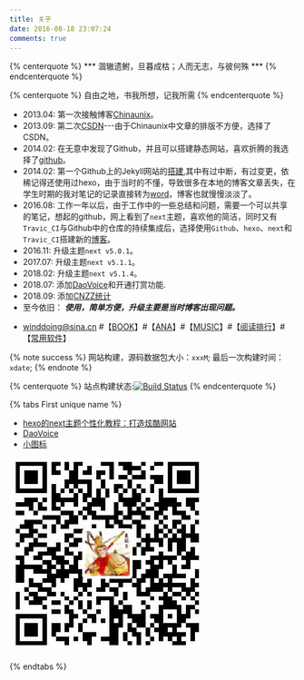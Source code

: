 ```yaml
---
title: 关于
date: 2016-08-18 23:07:24
comments: true
---
```


{% centerquote %} *** 涸辙遗鲋，旦暮成枯；人而无志，与彼何殊 *** {% endcenterquote %}

{% centerquote %} 自由之地，书我所想，记我所需 {% endcenterquote %}


* 2013.04: 第一次接触博客[Chinaunix](http://blog.chinaunix.net/uid/28769209/year-201304-list-1.html)。
* 2013.09: 第二次[CSDN](https://blog.csdn.net/sdreamq)---由于Chinaunix中文章的排版不方便，选择了CSDN。
* 2014.02: 在无意中发现了Github，并且可以搭建静态网站，喜欢折腾的我选择了[github](https://shaowangquan.github.io)。
* 2014.02: 第一个Github上的Jekyll网站的[搭建](https://winddoing.github.io/2014/02/26/2014-02-26-Github+jekyll%E5%8D%9A%E5%AE%A2%E7%BB%88%E4%BA%8E%E6%90%AD%E5%BB%BA%E5%A5%BD%E4%BA%86/),其中有过中断，有过变更，依稀记得还使用过hexo，由于当时的不懂，导致很多在本地的博客文章丢失，在学生时期的我对笔记的记录直接转为[word](https://winddoing.github.io/old_notes/)，博客也就慢慢淡淡了。
* 2016.08: 工作一年以后，由于工作中的一些总结和问题，需要一个可以共享的笔记，想起的github，网上看到了`next`主题，喜欢他的简洁，同时又有`Travic_CI`与Github中的仓库的持续集成后，选择使用`Github`、`hexo`、`next`和`Travic_CI`搭建新的[博客](https://winddoing.github.io)。
* 2016.11: 升级主题`next v5.0.1`。
* 2017.07: 升级主题`next v5.1.1`。
* 2018.02: 升级主题`next v5.1.4`。
* 2018.07: 添加[DaoVoice](http://www.daovoice.io)和开通打赏功能.
* 2018.09: 添加[CNZZ统计](http://www.cnzz.com/stat/website.php?web_id=1254703532)
* 至今依旧： ***使用，简单方便，升级主要是当时博客出现问题。***

- winddoing@sina.cn #【[BOOK](../books)】#【[ANA](../ana)】#【[MUSIC](../music)】#【[阅读排行](../top)】#【[常用软件](../software)】

{% note success %}
网站构建，源码数据包大小：`xxxM`; 最后一次构建时间：`xdate`;
{% endnote %}

{% centerquote %} 站点构建状态:[![Build Status](https://travis-ci.org/Winddoing/Winddoing.github.io.svg?branch=web_source)](https://travis-ci.org/Winddoing/Winddoing.github.io) {% endcenterquote %}

{% tabs First unique name %}
<!-- tab 网站配置 -->

* [hexo的next主题个性化教程：打造炫酷网站](https://blog.csdn.net/qq_33699981/article/details/72716951)
* [DaoVoice](https://dashboard.daovoice.io/app/a28f1641/users?segment=all-users)
* [小图标](https://fontawesome.com/icons?from=io)

<!-- endtab -->

<!-- tab 捐助 -->

![alipay](/images/alipay.jpg)

<!-- endtab -->

{% endtabs %}
